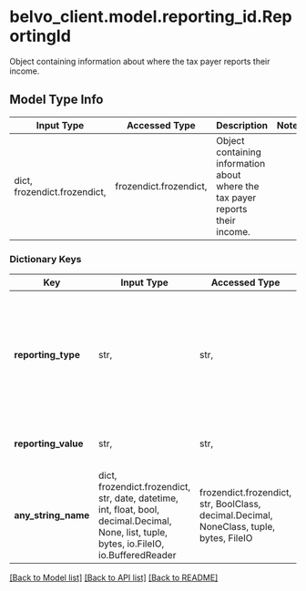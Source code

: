 # belvo_client.model.reporting_id.ReportingId

Object containing information about where the tax payer reports their income.

## Model Type Info
Input Type | Accessed Type | Description | Notes
------------ | ------------- | ------------- | -------------
dict, frozendict.frozendict,  | frozendict.frozendict,  | Object containing information about where the tax payer reports their income. | 

### Dictionary Keys
Key | Input Type | Accessed Type | Description | Notes
------------ | ------------- | ------------- | ------------- | -------------
**reporting_type** | str,  | str,  | The type of reporting ID. For DIAN, this is the sectional address code (*Codigo Dirrecion Seccional*) | 
**reporting_value** | str,  | str,  | The value of the reporting ID. | 
**any_string_name** | dict, frozendict.frozendict, str, date, datetime, int, float, bool, decimal.Decimal, None, list, tuple, bytes, io.FileIO, io.BufferedReader | frozendict.frozendict, str, BoolClass, decimal.Decimal, NoneClass, tuple, bytes, FileIO | any string name can be used but the value must be the correct type | [optional]

[[Back to Model list]](../../README.md#documentation-for-models) [[Back to API list]](../../README.md#documentation-for-api-endpoints) [[Back to README]](../../README.md)


